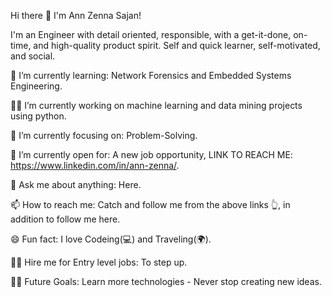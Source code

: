 Hi there 👋 I'm Ann Zenna Sajan!


I'm an Engineer with detail oriented, responsible, with a get-it-done, on-time, and high-quality product spirit. Self and quick learner, self-motivated, and social.

🌱 I’m currently learning: Network Forensics and Embedded Systems Engineering.

👨‍💻 I’m currently working on machine learning and data mining projects using python.

🎯 I’m currently focusing on: Problem-Solving.

🤔 I’m currently open for: A new job opportunity, LINK TO REACH ME: https://www.linkedin.com/in/ann-zenna/.

💬 Ask me about anything: Here.

📫 How to reach me: Catch and follow me from the above links 👆, in addition to follow me here.

😄 Fun fact: I love Codeing(💻) and Traveling(🌍).

👨‍💻 Hire me for Entry level jobs: To step up.

💪🏼 Future Goals: Learn more technologies - Never stop creating new ideas.
